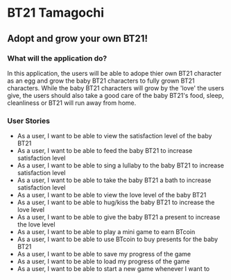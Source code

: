# BT21 Tamagochi
## Adopt and grow your own BT21!
### What will the application do?
In this application, the users will be able to adope thier own BT21 character as an egg and grow the baby BT21 characters to fully grown BT21 characters. While the baby BT21 characters will grow by the 'love' the users give, the users should also take a good care of the baby BT21's food, sleep, cleanliness or BT21 will run away from home.
### User Stories
* As a user, I want to be able to view the satisfaction level of the baby BT21
* As a user, I want to be able to feed the baby BT21 to increase satisfaction level
* As a user, I want to be able to sing a lullaby to the baby BT21 to increase satisfaction level
* As a user, I want to be able to take the baby BT21 a bath to increase satisfaction level
* As a user, I want to be able to view the love level of the baby BT21
* As a user, I want to be able to hug/kiss the baby BT21 to increase the love level
* As a user, I want to be able to give the baby BT21 a present to increase the love level
* As a user, I want to be able to play a mini game to earn BTcoin
* As a user, I want to be able to use BTcoin to buy presents for the baby BT21
* As a user, I want to be able to save my progress of the game
* As a user, I want to be able to load my progress of the game
* As a user, I want to be able to start a new game whenever I want to
